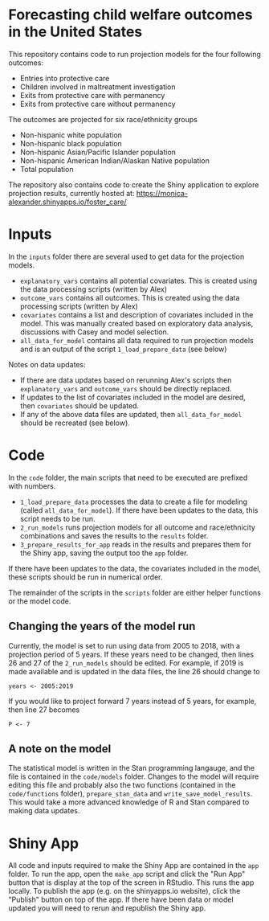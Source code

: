 # Forecasting child welfare outcomes in the United States

This repository contains code to run projection models for the four following outcomes:

- Entries into protective care
- Children involved in maltreatment investigation
- Exits from protective care with permanency
- Exits from protective care without permanency

The outcomes are projected for six race/ethnicity groups

- Non-hispanic white population
- Non-hispanic black population
- Non-hispanic Asian/Pacific Islander population
- Non-hispanic American Indian/Alaskan Native population
- Total population

The repository also contains code to create the Shiny application to explore projection results, currently hosted at: https://monica-alexander.shinyapps.io/foster_care/


# Inputs

In the `inputs` folder there are several used to get data for the projection models. 

- `explanatory_vars` contains all potential covariates. This is created using the data processing scripts (written by Alex)
- `outcome_vars` contains all outcomes. This is created using the data processing scripts (written by Alex)
- `covariates` contains a list and description of covariates included in the model. This was manually created based on exploratory data analysis, discussions with Casey and model selection. 
- `all_data_for_model` contains all data required to run projection models and is an output of the script `1_load_prepare_data` (see below)

Notes on data updates:

- If there are data updates based on rerunning Alex's scripts then `explanatory_vars` and `outcome_vars` should be directly replaced.
- If updates to the list of covariates included in the model are desired, then `covariates` should be updated.
- If any of the above data files are updated, then `all_data_for_model` should be recreated (see below).


# Code

In the `code` folder, the main scripts that need to be executed are prefixed with numbers. 

- `1_load_prepare_data` processes the data to create a file for modeling (called `all_data_for_model`). If there have been updates to the data, this script needs to be run. 
- `2_run_models` runs projection models for all outcome and race/ethnicity combinations and saves the results to the `results` folder. 
- `3_prepare_results_for_app` reads in the results and prepares them for the Shiny app, saving the output too the `app` folder. 

If there have been updates to the data, the covariates included in the model, these scripts should be run in numerical order. 

The remainder of the scripts in the `scripts` folder are either helper functions or the model code. 

## Changing the years of the model run

Currently, the model is set to run using data from 2005 to 2018, with a projection period of 5 years. If these years need to be changed, then lines 26 and 27 of the `2_run_models` should be edited. For example, if 2019 is made available and is updated in the data files, the line 26 should change to 

```
years <- 2005:2019
```

If you would like to project forward 7 years instead of 5 years, for example, then line 27 becomes

```
P <- 7
```

## A note on the model

The statistical model is written in the Stan programming langauge, and the file is contained in the `code/models` folder. Changes to the model will require editing this file and probably also the two functions (contained in the `code/functions` folder), `prepare_stan_data` and `write_save_model_results`. This would take a more advanced knowledge of R and Stan compared to making data updates. 

# Shiny App

All code and inputs required to make the Shiny App are contained in the `app` folder. To run the app, open the `make_app` script and click the "Run App" button that is display at the top of the screen in RStudio. This runs the app locally. To publish the app (e.g. on the shinyapps.io website), click the "Publish" button on top of the app. If there have been data or model updated you will need to rerun and republish the Shiny app. 





